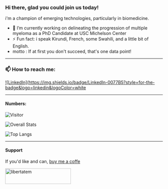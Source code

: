 <!---![Header image](https://raw.githubusercontent.com/jayrajroshan/jayrajroshan/master/Assets/myHeader.jpg)--->

### Hi there, glad you could join us today! 
i'm a champion of emerging technologies, particularly in biomedicine. 

- 🔭 I’m currently working on delineating the progression of multiple myeloma as a PhD Candidate at USC Michelson Center
- ⚡ Fun fact: i speak Kirundi, French, some Swahili, and a little bit of English. 
-  motto : If at first you don't succeed, that's one data point! 

---
### 📫 How to reach me:
<a href="<https://www.linkedin.com/in/ndacayisaba/>">![LinkedIn](https://img.shields.io/badge/LinkedIn-0077B5?style=for-the-badge&logo=linkedin&logoColor=white</a>

---

#### Numbers: 
![Visitor](https://visitor-badge.laobi.icu/badge?page_id=libertatem.libertatem)

![Overall Stats](https://github-readme-stats.vercel.app/api?username=libertatem&count_private=true&show_icons=true&hide=contribs)

![Top Langs](https://github-readme-stats.vercel.app/api/top-langs/?username=libertatem&layout=compact)

---

#### Support
If you'd like and can, [buy me a coffe](https://www.buymeacoffee.com/libertatem)

<a href="https://www.buymeacoffee.com/libertatem"> <img align="center" src="https://cdn.buymeacoffee.com/buttons/v2/default-orange.png" height="50" width="210" alt="libertatem" /></a>

<!--
**libertatem/libertatem** is a ✨ _special_ ✨ repository because its `README.md` (this file) appears on your GitHub profile.
Here are some ideas to get you started:
- 🔭 I’m currently working on ...
- 🌱 I’m currently learning ...
- 👯 I’m looking to collaborate on ...
- 🤔 I’m looking for help with ...
- 💬 Ask me about ...
- 📫 How to reach me: ...
- 😄 Pronouns: ...
- ⚡ Fun fact: ...
-->
